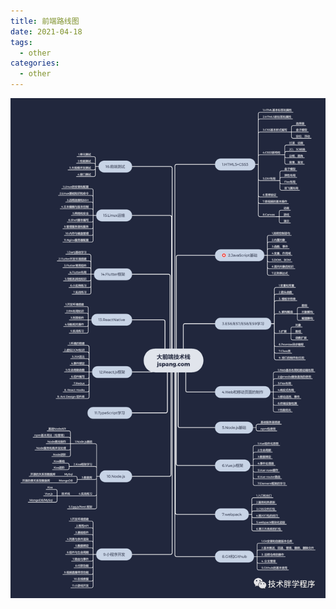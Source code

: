 ```yaml
---
title: 前端路线图
date: 2021-04-18
tags:
  - other
categories:
  - other
---
```


![前端路线](../../.vuepress/public/前端路线.png)
